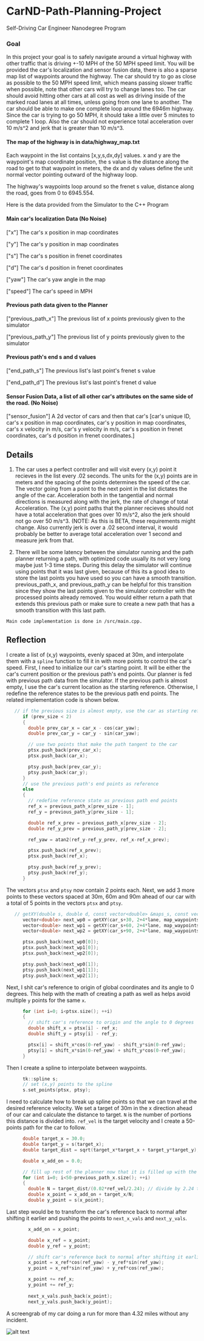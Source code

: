 # CarND-Path-Planning-Project
Self-Driving Car Engineer Nanodegree Program

[//]: # (Image Reference)

[image1]: ./screengrab_run.png "One Lap"

### Goal
In this project your goal is to safely navigate around a virtual highway with other traffic that is driving +-10 MPH of the 50 MPH speed limit. You will be provided the car's localization and sensor fusion data, there is also a sparse map list of waypoints around the highway. The car should try to go as close as possible to the 50 MPH speed limit, which means passing slower traffic when possible, note that other cars will try to change lanes too. The car should avoid hitting other cars at all cost as well as driving inside of the marked road lanes at all times, unless going from one lane to another. The car should be able to make one complete loop around the 6946m highway. Since the car is trying to go 50 MPH, it should take a little over 5 minutes to complete 1 loop. Also the car should not experience total acceleration over 10 m/s^2 and jerk that is greater than 10 m/s^3.

#### The map of the highway is in data/highway_map.txt
Each waypoint in the list contains  [x,y,s,dx,dy] values. x and y are the waypoint's map coordinate position, the s value is the distance along the road to get to that waypoint in meters, the dx and dy values define the unit normal vector pointing outward of the highway loop.

The highway's waypoints loop around so the frenet s value, distance along the road, goes from 0 to 6945.554.

Here is the data provided from the Simulator to the C++ Program

#### Main car's localization Data (No Noise)

["x"] The car's x position in map coordinates

["y"] The car's y position in map coordinates

["s"] The car's s position in frenet coordinates

["d"] The car's d position in frenet coordinates

["yaw"] The car's yaw angle in the map

["speed"] The car's speed in MPH

#### Previous path data given to the Planner

["previous_path_x"] The previous list of x points previously given to the simulator

["previous_path_y"] The previous list of y points previously given to the simulator

#### Previous path's end s and d values 

["end_path_s"] The previous list's last point's frenet s value

["end_path_d"] The previous list's last point's frenet d value

#### Sensor Fusion Data, a list of all other car's attributes on the same side of the road. (No Noise)

["sensor_fusion"] A 2d vector of cars and then that car's [car's unique ID, car's x position in map coordinates, car's y position in map coordinates, car's x velocity in m/s, car's y velocity in m/s, car's s position in frenet coordinates, car's d position in frenet coordinates.]

## Details

1. The car uses a perfect controller and will visit every (x,y) point it recieves in the list every .02 seconds. The units for the (x,y) points are in meters and the spacing of the points determines the speed of the car. The vector going from a point to the next point in the list dictates the angle of the car. Acceleration both in the tangential and normal directions is measured along with the jerk, the rate of change of total Acceleration. The (x,y) point paths that the planner recieves should not have a total acceleration that goes over 10 m/s^2, also the jerk should not go over 50 m/s^3. (NOTE: As this is BETA, these requirements might change. Also currently jerk is over a .02 second interval, it would probably be better to average total acceleration over 1 second and measure jerk from that.

2. There will be some latency between the simulator running and the path planner returning a path, with optimized code usually its not very long maybe just 1-3 time steps. During this delay the simulator will continue using points that it was last given, because of this its a good idea to store the last points you have used so you can have a smooth transition. previous_path_x, and previous_path_y can be helpful for this transition since they show the last points given to the simulator controller with the processed points already removed. You would either return a path that extends this previous path or make sure to create a new path that has a smooth transition with this last path.

`Main code implementation is done in /src/main.cpp.`

## Reflection

I create a list of (x,y) waypoints, evenly spaced at 30m, and interpolate them with a `spline` function to fill it in with more points to control the car's speed. First, I need to initialize our car's starting point. It will be either the car's current position or the previous path's end points. Our planner is fed with previous path data from the simulator. If the previous path is almost empty, I use the car's current location as the starting reference. Otherwise, I redefine the reference states to be the previous path end points. The related implementation code is shown below.

```c++
   // if the previous size is almost empty, use the car as starting reference
      if (prev_size < 2)
      {
        double prev_car_x = car_x - cos(car_yaw);
        double prev_car_y = car_y - sin(car_yaw);

        // use two points that make the path tangent to the car
        ptsx.push_back(prev_car_x);
        ptsx.push_back(car_x);

        ptsy.push_back(prev_car_y);
        ptsy.push_back(car_y);
      }
      // use the previous path's end points as reference
      else
      {
        // redefine reference state as previous path end points
        ref_x = previous_path_x[prev_size - 1];
        ref_y = previous_path_y[prev_size - 1];

        double ref_x_prev = previous_path_x[prev_size - 2];
        double ref_y_prev = previous_path_y[prev_size - 2];

        ref_yaw = atan2(ref_y-ref_y_prev, ref_x-ref_x_prev);

        ptsx.push_back(ref_x_prev);
        ptsx.push_back(ref_x);

        ptsy.push_back(ref_y_prev);
        ptsy.push_back(ref_y);
      }
```

The vectors `ptsx` and `ptsy` now contain 2 points each. Next, we add 3 more points to these vectors spaced at 30m, 60m and 90m ahead of our car with a total of 5 points in the vectors `ptsx` and `ptsy`.

```c++
   // getXY(double s, double d, const vector<double> &maps_s, const vector<double> &maps_x, const vector<double> &maps_y)
      vector<double> next_wp0 = getXY(car_s+30, 2+4*lane, map_waypoints_s, map_waypoints_x, map_waypoints_y);
      vector<double> next_wp1 = getXY(car_s+60, 2+4*lane, map_waypoints_s, map_waypoints_x, map_waypoints_y);
      vector<double> next_wp2 = getXY(car_s+90, 2+4*lane, map_waypoints_s, map_waypoints_x, map_waypoints_y);

      ptsx.push_back(next_wp0[0]);
      ptsx.push_back(next_wp1[0]);
      ptsx.push_back(next_wp2[0]);

      ptsy.push_back(next_wp0[1]);
      ptsy.push_back(next_wp1[1]);
      ptsy.push_back(next_wp2[1]);
```

Next, I shit car's reference to origin of global coordinates and its angle to 0 degrees. This help with the math of creating a path as well as helps avoid multiple `y` points for the same `x`.

```c++
      for (int i=0; i<ptsx.size(); ++i)
      {
        // shift car's reference to origin and the angle to 0 degrees
        double shift_x = ptsx[i] - ref_x;
        double shift_y = ptsy[i] - ref_y;

        ptsx[i] = shift_x*cos(0-ref_yaw) - shift_y*sin(0-ref_yaw);
        ptsy[i] = shift_x*sin(0-ref_yaw) + shift_y*cos(0-ref_yaw);
      }
```

Then I create a spline to interpolate between waypoints.

```c++
      tk::spline s;
      // set (x,y) points to the spline
      s.set_points(ptsx, ptsy);
```

I need to calculate how to break up spline points so that we can travel at the desired reference velocity. We set a target of 30m in the x direction ahead of our car and calculate the distance to target. `N` is the number of portions this distance is divided into. `ref_vel` is the target velocity and I create a 50-points path for the car to follow.

```c++
      double target_x = 30.0;
      double target_y = s(target_x);
      double target_dist = sqrt(target_x*target_x + target_y*target_y);

      double x_add_on = 0.0;

      // fill up rest of the planner now that it is filled up with the previous points (if any)
      for (int i=0; i<50-previous_path_x.size(); ++i)
      {
        double N = target_dist/(0.02*ref_vel/2.24); // divide by 2.24 to convert from mph to m/s
        double x_point = x_add_on + target_x/N;
        double y_point = s(x_point);
```

Last step would be to transform the car's reference back to normal after shifting it earlier and pushing the points to `next_x_vals` and `next_y_vals`.

```c++
        x_add_on = x_point;

        double x_ref = x_point;
        double y_ref = y_point;

        // shift car's reference back to normal after shifting it earlier
        x_point = x_ref*cos(ref_yaw) - y_ref*sin(ref_yaw);
        y_point = x_ref*sin(ref_yaw) + y_ref*cos(ref_yaw);

        x_point += ref_x;
        y_point += ref_y;
        
        next_x_vals.push_back(x_point);
        next_y_vals.push_back(y_point);
```

A screengrab of my car doing a run for more than 4.32 miles without any incident.

![alt text][image1]